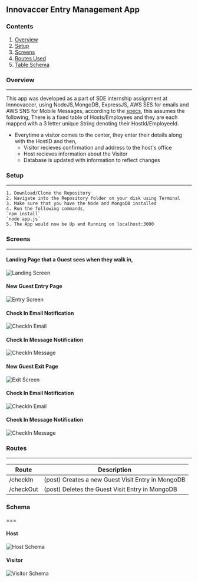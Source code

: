 ## Innovaccer Entry Management App

### Contents
1. [Overview](#overview)
2. [Setup](#setup)
3. [Screens](#screens)
4. [Routes Used](#routes)
5. [Table Schema](#Schema)



### Overview
---
This app was developed as a part of SDE internship assignment at Innnovaccer, using NodeJS,MongoDB, ExpressJS, AWS SES for emails and AWS SNS for Mobile Messages,
according to the [specs](https://summergeeks.in/static/assignments/summergeeks%202020%20-%20SDE%20Assignment.pdf), this assumes the following,
There is a fixed table of Hosts/Employees and they are each mapped with a 3 letter unique String denoting their HostId/EmployeeId.

* Everytime a visitor comes to the center, they enter their details along with the HostID and then,
    * Visitor recieves confirmation and address to the host's office
    * Host recieves information about the Visitor
    * Database is updated with information to reflect changes
    

    
### Setup
---
    1. Download/Clone the Repository
    2. Navigate into the Repository folder on your disk using Terminal
    3. Make sure that you have the Node and MongoDB installed
    4. Run the following commands,
    `npm install`
    `node app.js`
    5. The App would now be Up and Running on localhost:3000
    
    
### Screens
---
#### Landing Page that a Guest sees when they walk in,
![Landing Screen](https://raw.githubusercontent.com/akhileshPandey16/Innovacer_Entry_Mangement/master/images/Welcome.png)

#### New Guest Entry Page

![Entry Screen](https://raw.githubusercontent.com/akhileshPandey16/Innovacer_Entry_Mangement/master/images/checkIn.png)

#### Check In Email Notification

![CheckIn Email](https://raw.githubusercontent.com/akhileshPandey16/Innovacer_Entry_Mangement/master/images/em-checkIn.png)

#### Check In Message Notification
![CheckIn Message](https://raw.githubusercontent.com/akhileshPandey16/Innovacer_Entry_Mangement/master/images/ms-checkIn.jpeg)

#### New Guest Exit Page

![Exit Screen](https://raw.githubusercontent.com/akhileshPandey16/Innovacer_Entry_Mangement/master/images/checkOutcopy.png)

#### Check In Email Notification

![CheckIn Email](https://raw.githubusercontent.com/akhileshPandey16/Innovacer_Entry_Mangement/master/images/em-checkOut.png)

#### Check In Message Notification
![CheckIn Message](https://raw.githubusercontent.com/akhileshPandey16/Innovacer_Entry_Mangement/master/images/ms-checkOut.jpeg)



### Routes
---

| Route  | Description |
| ------------- | ------------- |
| /checkIn |(post) Creates a new Guest Visit Entry in MongoDB  |
| /checkOut |(post) Deletes the  Guest Visit Entry in MongoDB  |

### Schema
===
#### Host
![Host Schema](https://raw.githubusercontent.com/akhileshPandey16/Innovacer_Entry_Mangement/master/images/host.png)

#### Visitor
![Visitor Schema](https://raw.githubusercontent.com/akhileshPandey16/Innovacer_Entry_Mangement/master/images/guest.png)




